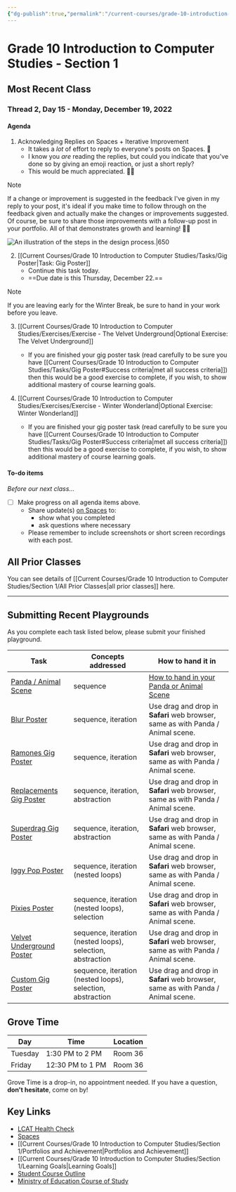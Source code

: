 ```yaml
---
{"dg-publish":true,"permalink":"/current-courses/grade-10-introduction-to-computer-studies/section-1/home/","dgHomeLink":false}
---
```


# Grade 10 Introduction to Computer Studies - Section 1
## Most Recent Class

<div class="transclusion internal-embed is-loaded"><div class="markdown-embed">




### Thread 2, Day 15 - Monday, December 19, 2022
#### Agenda

1. Acknowledging Replies on Spaces + Iterative Improvement
	- It takes a *lot* of effort to reply to everyone's posts on Spaces. 🥵
	- I know you *are* reading the replies, but could you indicate that you've done so by giving an emoji reaction, or just a short reply? 
	- This would be much appreciated. 🙏🏼

> [!NOTE]
> If a change or improvement is suggested in the feedback I've given in my reply to your post, it's ideal if you make time to follow through on the feedback given and actually make the changes or improvements suggested. Of course, be sure to share those improvements with a follow-up post in your portfolio. All of that demonstrates growth and learning! 💪🏼
> 
> ![An illustration of the steps in the design process.|650](https://www.russellgordon.ca/teaching/snow-clearing-and-computer-studies-enrolment/steps-in-the-design-process-technological-education.jpg)

2. [[Current Courses/Grade 10 Introduction to Computer Studies/Tasks/Gig Poster|Task: Gig Poster]]
	- Continue this task today.
	- ==Due date is this Thursday, December 22.==

> [!NOTE]
> If you are leaving early for the Winter Break, be sure to hand in your work before you leave.

3. [[Current Courses/Grade 10 Introduction to Computer Studies/Exercises/Exercise - The Velvet Underground|Optional Exercise: The Velvet Underground]]
	- If you are finished your gig poster task (read carefully to be sure you have [[Current Courses/Grade 10 Introduction to Computer Studies/Tasks/Gig Poster#Success criteria|met all success criteria]]) then this would be a good exercise to complete, if you wish, to show additional mastery of course learning goals.
	
4.  [[Current Courses/Grade 10 Introduction to Computer Studies/Exercises/Exercise - Winter Wonderland|Optional Exercise: Winter Wonderland]]
	- If you are finished your gig poster task (read carefully to be sure you have [[Current Courses/Grade 10 Introduction to Computer Studies/Tasks/Gig Poster#Success criteria|met all success criteria]]) then this would be a good exercise to complete, if you wish, to show additional mastery of course learning goals.

#### To-do items
*Before our next class...*

- [ ] Make progress on all agenda items above.
	- Share update(s) [on Spaces](https://ca.spacesedu.com/) to:
		- show what you completed
		- ask questions where necessary
	- Please remember to include screenshots or short screen recordings with each post.

</div></div>

## All Prior Classes
You can see details of [[Current Courses/Grade 10 Introduction to Computer Studies/Section 1/All Prior Classes|all prior classes]] here.
___
## Submitting Recent Playgrounds

<div class="transclusion internal-embed is-loaded"><div class="markdown-embed">




As you complete each task listed below, please submit your finished playground.

**Task**|Concepts addressed|**How to hand it in**|
-|-|-|
[Panda / Animal Scene](https://docs.google.com/forms/d/e/1FAIpQLSdipdc4f8eKgdk25cF75qmM9yIZmn5DoPjPIODAqJOlJ50g6w/viewform)| sequence |[How to hand in your Panda or Animal Scene](https://teaching.russellgordon.ca/media/how-to-hand-in-your-panda-or-animal-scene/) |
[Blur Poster](https://docs.google.com/forms/d/e/1FAIpQLSesCG0fae72OvPhwnaDmcSmvmCM4oEEnBNEUyth-8bd-hnuCQ/viewform)| sequence, iteration | Use drag and drop in **Safari** web browser, same as with Panda / Animal scene. |
[Ramones Gig Poster](https://docs.google.com/forms/d/e/1FAIpQLSc4rSqsVk5jNtASiifJU-zZujn0KhQ_waYNvPax6Abfhl8tcg/viewform)| sequence, iteration | Use drag and drop in **Safari** web browser, same as with Panda / Animal scene. |
[Replacements Gig Poster](https://docs.google.com/forms/d/e/1FAIpQLSc-5ykq-W3t1kn9wQKQdzKtA9t6rb7c8fceK9rnPbYJn8fAXw/viewform)| sequence, iteration, abstraction | Use drag and drop in **Safari** web browser, same as with Panda / Animal scene. |
[Superdrag Gig Poster](https://docs.google.com/forms/d/e/1FAIpQLSfDwhu_gEWFmnph3yox646qgcnUiuMxi4CEpEBeCJlyxPj6ww/viewform)| sequence, iteration, abstraction | Use drag and drop in **Safari** web browser, same as with Panda / Animal scene. |
[Iggy Pop Poster](https://docs.google.com/forms/d/e/1FAIpQLSe7Ak2x-0eKQimpvrEtMhPZed1fDHBvIJ1KqDo4S38Fs-1Zqw/viewform)| sequence, iteration (nested loops) | Use drag and drop in **Safari** web browser, same as with Panda / Animal scene. |
[Pixies Poster](https://docs.google.com/forms/d/e/1FAIpQLSczeACVvv0e12qbEJ_S_CXNn37QhvF3sY8MTBAE3sHSzIe47Q/viewform)| sequence, iteration (nested loops), selection | Use drag and drop in **Safari** web browser, same as with Panda / Animal scene. |
[Velvet Underground Poster](https://docs.google.com/forms/d/e/1FAIpQLSe1bDK_RxQ023ub8zEM5wjIwROQYLrKGHIgkvrcQ-EgwH3y9g/viewform)| sequence, iteration (nested loops), selection, abstraction | Use drag and drop in **Safari** web browser, same as with Panda / Animal scene. |
[Custom Gig Poster]()| sequence, iteration (nested loops), selection, abstraction | Use drag and drop in **Safari** web browser, same as with Panda / Animal scene. |






</div></div>

## Grove Time

<div class="transclusion internal-embed is-loaded"><div class="markdown-embed">




Day|Time|Location
-|-|-
Tuesday|1:30 PM to 2 PM|Room 36
Friday|12:30 PM to 1 PM|Room 36

Grove Time is a drop-in, no appointment needed.
If you have a question, **don't hesitate**, come on by!

</div></div>

## Key Links

<div class="transclusion internal-embed is-loaded"><div class="markdown-embed">




* [LCAT Health Check](https://lcat.lcs.on.ca)
* [Spaces](https://ca.spacesedu.com/)
* [[Current Courses/Grade 10 Introduction to Computer Studies/Section 1/Portfolios and Achievement|Portfolios and Achievement]]
* [[Current Courses/Grade 10 Introduction to Computer Studies/Section 1/Learning Goals|Learning Goals]] 
* [Student Course Outline](https://tinyurl.com/lcscs22-g10-so)
* [Ministry of Education Course of Study](https://tinyurl.com/lcscs22-g10-mcs)

</div></div>
